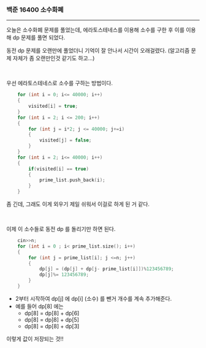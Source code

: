 ### 백준 16400 소수화폐

---

오늘은 소수화폐 문제를 풀었는데, 에라토스테네스를 이용해 소수를 구한 후 이를 이용해 dp 문제를 풀면 되었다.
<br>

동전 dp 문제를 오랜만에 풀었더니 기억이 잘 안나서 시간이 오래걸렸다. (알고리즘 문제 자체가 좀 오랜만인것 같기도 하고...)

<br>

우선 에라토스테네스로 소수를 구하는 방법이다.
``` c++
    for (int i = 0; i<= 40000; i++)
    {
        visited[i] = true;
    }
    for (int i = 2; i <= 200; i++)
    {
        for (int j = i*2; j <= 40000; j+=i)
        {
            visited[j] = false;
        }
    }
    for (int i = 2; i<= 40000; i++)
    {
        if(visited[i] == true)
        {
            prime_list.push_back(i);
        }
    }
```

좀 긴데, 그래도 이게 외우기 제일 쉬워서 이걸로 하게 된 거 같다.

<br>

이제 이 소수들로 동전 dp 를 돌리기만 하면 된다.

``` c++
    cin>>n;    
    for (int i = 0 ; i< prime_list.size(); i++)
    {
        for (int j = prime_list[i]; j <=n; j++)
        {
            dp[j] = (dp[j] + dp[j- prime_list[i]])%123456789;
            dp[j]%= 123456789;
        }
    }
```

- 2부터 시작하여 dp[j] 에 dp[i] (소수) 를 뺀거 개수를 계속 추가해준다.
- 예를 들어 dp[8] 에는 
   - dp[8] = dp[8] + dp[6]
   - dp[8] = dp]8] + dp[5]
   - dp[8] = dp[8] + dp[3]

이렇게 값이 저장되는 것!!
